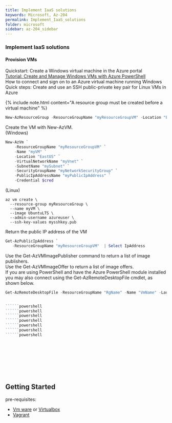 ```yaml
---
title: Implement IaaS solutions
keywords: Microsoft, Az-204
permalink: Implement_IaaS_solutions
folder: microsoft
sidebar: az-204_sidebar
---
```

### Implement IaaS solutions
#### **Provision VMs**
Quickstart: Create a Windows virtual machine in the Azure portal  
[Tutorial: Create and Manage Windows VMs with Azure PowerShell](https://docs.microsoft.com/en-us/azure/virtual-machines/windows/tutorial-manage-vm?WT.mc_id=thomasmaurer-blog-thmaure)    
How to connect and sign on to an Azure virtual machine running Windows  
Quick steps: Create and use an SSH public-private key pair for Linux VMs in Azure          


{% include note.html content="A resource group must be created before a virtual machine" %}

```powershell
New-AzResourceGroup -ResourceGroupName "myResourceGroupVM" -Location "EastUS"
```

Create the VM with New-AzVM.    
(Windows)
```powershell
New-AzVm `
    -ResourceGroupName "myResourceGroupVM" `
    -Name "myVM" `
    -Location "EastUS" `
    -VirtualNetworkName "myVnet" `
    -SubnetName "mySubnet" `
    -SecurityGroupName "myNetworkSecurityGroup" `
    -PublicIpAddressName "myPublicIpAddress" `
    -Credential $cred
```
(Linux)
```shell
az vm create \
  --resource-group myResourceGroup \
  --name myVM \
  --image UbuntuLTS \
  --admin-username azureuser \
  --ssh-key-values mysshkey.pub
```

Return the public IP address of the VM
```powershell
Get-AzPublicIpAddress `
   -ResourceGroupName "myResourceGroupVM"  | Select IpAddress
```
    
Use the Get-AzVMImagePublisher command to return a list of image publishers.    
Use the Get-AzVMImageOffer to return a list of image offers.   
If you are using PowerShell and have the Azure PowerShell module installed you may also connect using the Get-AzRemoteDesktopFile cmdlet, as shown below.  
```powershell
Get-AzRemoteDesktopFile -ResourceGroupName "RgName" -Name "VmName" -Launch
```


```powershell
```
```powershell
``````powershell
``````powershell
``````powershell
``````powershell
``````powershell
``````powershell
``````powershell
```
```powershell
```
```powershell
```
```powershell
```
```powershell
```
```powershell
```
```powershell
```
```powershell
```
```powershell
```
## Getting Started

 pre-requisites:
 - [Vm ware](https://www.vmware.com/) or [Virtualbox](https://www.virtualbox.org/) 
 - [Vagrant](https://www.vagrantup.com/docs/installation/)
